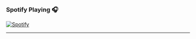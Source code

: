### Spotify Playing 🎧

[![Spotify](https://novatorem.bgstatic.vercel.app/api/spotify)](https://open.spotify.com/user/21ms5qptl5ygixgnrlrhgweya)

---
